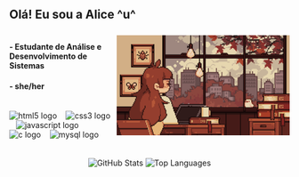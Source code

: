 ## Olá! Eu sou a Alice ^u^

<div align="center">
  <div style="display: flex; align-items: center; justify-content: space-between; width: 100%;">
    <div align="left">
      <h4>- Estudante de Análise e Desenvolvimento de Sistemas</h3>
      <h4>- she/her</h4>
      <br>
        <img src="https://cdn.jsdelivr.net/gh/devicons/devicon/icons/html5/html5-original.svg" height="25" alt="html5 logo" />
        <img width="8" />
        <img src="https://cdn.jsdelivr.net/gh/devicons/devicon/icons/css3/css3-original.svg" height="25" alt="css3 logo" />
        <img width="8" />
        <img src="https://cdn.jsdelivr.net/gh/devicons/devicon/icons/javascript/javascript-plain.svg" height="25" alt="javascript logo" />
        <img width="8" />
        <img src="https://cdn.jsdelivr.net/gh/devicons/devicon/icons/c/c-original.svg" height="25" alt="c logo" />
        <img width="8" />
        <img src="https://cdn.jsdelivr.net/gh/devicons/devicon/icons/mysql/mysql-original.svg" height="25" alt="mysql logo" />
    </div>
        <img align="rigth" alt="Study GIF" height="180px" src="./src/study.gif">
  </div>

  <br>
  <br>
  
  <div align="center">
    <img src="https://github-readme-stats.vercel.app/api?username=AliceeFig&show_icons=true&theme=radical" width="476px" alt="GitHub Stats">
    <img src="https://github-readme-stats.vercel.app/api/top-langs/?username=AliceeFig&layout=compact&theme=radical" width="360px" alt="Top Languages">
  </div>
</div>
